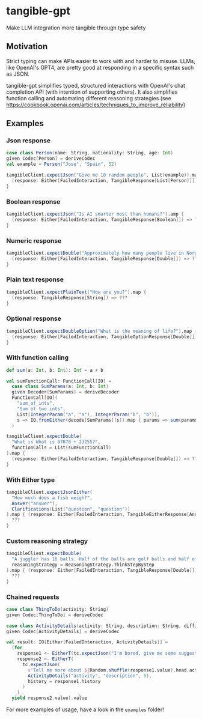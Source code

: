 # tangible-gpt

Make LLM integration more tangible through type safety

## Motivation

Strict typing can make APIs easier to work with and harder to misuse. LLMs, like
OpenAI's GPT4, are pretty good at responding in a specific syntax such as JSON.

tangible-gpt simplifies typed, structured interactions with OpenAI's chat completion
API (with intention of supporting others). It also simplifies function calling
and automating different reasoning strategies
(see https://cookbook.openai.com/articles/techniques_to_improve_reliability)

## Examples

### Json response
```scala 3
case class Person(name: String, nationality: String, age: Int)
given Codec[Person] = deriveCodec
val example = Person("Jose", "Spain", 52)

tangibleClient.expectJson("Give me 10 random people", List(example)).map { 
  (response: Either[FailedInteraction, TangibleResponse[List[Person]]]) => ??? 
}
```

### Boolean response
```scala 3
tangibleClient.expectJson("Is AI smarter most than humans?").amp { 
  (response: Either[FailedInteraction, TangibleResponse[Boolean]]) => ??? 
}
```

### Numeric response
```scala 3
tangibleClient.expectDouble("Approximately how many people live in Norway?").map { 
  (response: Either[FailedInteraction, TangibleResponse[Double]]) => ???
}
```

### Plain text response
```scala 3
tangibleClient.expectPlainText("How are you?").map { 
  (response: TangibleResponse[String]) => ???
}
```

### Optional response
```scala 3
tangibleClient.expectDoubleOption("What is the meaning of life?").map {
  (response: Either[FailedInteraction, TangibleOptionResponse[Double]]) => ???
}
```

### With function calling
```scala 3
def sum(a: Int, b: Int): Int = a + b

val sumFunctionCall: FunctionCall[IO] =
  case class SumParams(a: Int, b: Int)
  given Decoder[SumParams] = deriveDecoder
  FunctionCall[IO](
    "sum_of_ints",
    "Sum of two ints",
    List(IntegerParam("a", "a"), IntegerParam("b", "b")),
    s => IO.fromEither(decode[SumParams](s)).map { params => sum(params.a, params.b).toString }
  )

tangibleClient.expectDouble(
  "What is What is 87878 + 23255?",
  functionCalls = List(sumFunctionCall)
).map {
  (response: Either[FailedInteraction, TangibleResponse[Double]]) => ???
}
```

### With Either type

```scala 3
tangibleClient.expectJsonEither(
  "How much does a fish weigh?",
  Answer("answer"),
  Clarifications(List("question", "question"))
).map { (response: Either[FailedInteraction, TangibleEitherResponse[Answer, Clarifications]]) =>
  ???
}
```

### Custom reasoning strategy
```scala 3
tangibleClient.expectDouble(
  "A juggler has 16 balls. Half of the balls are golf balls and half of the golf balls are blue. How many blue golf balls are there?",
  reasoningStrategy = ReasoningStrategy.ThinkStepByStep
).map { (response: Either[FailedInteraction, TangibleResponse[Double]]) =>
  ???
}
```

### Chained requests
```scala 3
case class ThingToDo(activity: String)
given Codec[ThingToDo] = deriveCodec

case class ActivityDetails(activity: String, description: String, difficulty1To10: Int)
given Codec[ActivityDetails] = deriveCodec

val result: IO[Either[FailedInteraction, ActivityDetails]] =
  (for
    response1 <- EitherT(tc.expectJson("I'm bored, give me some suggestions of things to do", List(ThingToDo("activity"))))
    response2 <- EitherT(
      tc.expectJson(
        s"Tell me more about ${Random.shuffle(response1.value).head.activity}",
        ActivityDetails("activity", "description", 5),
        history = response1.history
      )
    )
  yield response2.value).value
```

For more examples of usage, have a look in the `examples` folder!
